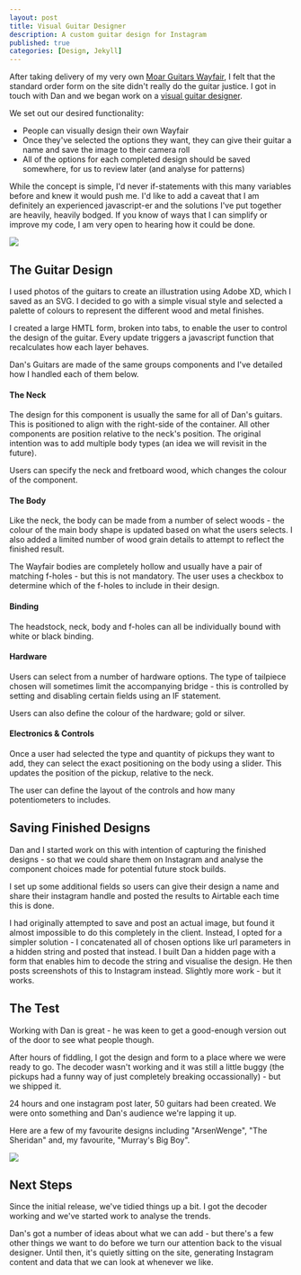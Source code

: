 ```yaml
---
layout: post
title: Visual Guitar Designer
description: A custom guitar design for Instagram
published: true
categories: [Design, Jekyll]
---
```


After taking delivery of my very own <a href="https://moarguitars.com/guitars/wayfair/">Moar Guitars Wayfair</a>, I felt that the standard order form on the site didn't really do the guitar justice. I got in touch with Dan and we began work on a <a href="https://moarguitars.com/design-wayfair/">visual guitar designer</a>.

We set out our desired functionality: 

* People can visually design their own Wayfair
* Once they've selected the options they want, they can give their guitar a name and save the image to their camera roll
* All of the options for each completed design should be saved somewhere, for us to review later (and analyse for patterns)

While the concept is simple, I'd never if-statements with this many variables before and knew it would push me. I'd like to add a caveat that I am definitely an experienced javascript-er and the solutions I've put together are heavily, heavily bodged. If you know of ways that I can simplify or improve my code, I am very open to hearing how it could be done. 

<image src="../assets/images/full-size-guitar.png"/>

## The Guitar Design
I used photos of the guitars to create an illustration using Adobe XD, which I saved as an SVG. I decided to go with a simple visual style and selected a palette of colours to represent the different wood and metal finishes. 

I created a large HMTL form, broken into tabs, to enable the user to control the design of the guitar. Every update triggers a javascript function that recalculates how each layer behaves. 

Dan's Guitars are made of the same groups components and I've detailed how I handled each of them below.

#### The Neck
The design for this component is usually the same for all of Dan's guitars. This is positioned to align with the right-side of the container. All other components are position relative to the neck's position. The original intention was to add multiple body types (an idea we will revisit in the future).

Users can specify the neck and fretboard wood, which changes the colour of the component. 

#### The Body
Like the neck, the body can be made from a number of select woods - the colour of the main body shape is updated based on what the users selects. I also added a limited number of wood grain details to attempt to reflect the finished result. 

The Wayfair bodies are completely hollow and usually have a pair of matching f-holes - but this is not mandatory. The user uses a checkbox to determine which of the f-holes to include in their design. 

#### Binding
The headstock, neck, body and f-holes can all be individually bound with white or black binding. 

#### Hardware 
Users can select from a number of hardware options. The type of tailpiece chosen will sometimes limit the accompanying bridge - this is controlled by setting and disabling certain fields using an IF statement. 

Users can also define the colour of the hardware; gold or silver. 

#### Electronics & Controls
Once a user had selected the type and quantity of pickups they want to add, they can select the exact positioning on the body using a slider. This updates the position of the pickup, relative to the neck. 

The user can define the layout of the controls and how many potentiometers to includes. 

## Saving Finished Designs
Dan and I started work on this with intention of capturing the finished designs - so that we could share them on Instagram and analyse the component choices made for potential future stock builds. 

I set up some additional fields so users can give their design a name and share their instagram handle and posted the results to Airtable each time this is done.

I had originally attempted to save and post an actual image, but found it almost impossible to do this completely in the client. Instead, I opted for a simpler solution - I concatenated all of chosen options like url parameters in a hidden string and posted that instead. I built Dan a hidden page with a form that enables him to decode the string and visualise the design. He then posts screenshots of this to Instagram instead. Slightly more work - but it works.  

## The Test
Working with Dan is great - he was keen to get a good-enough version out of the door to see what people though. 

After hours of fiddling, I got the design and form to a place where we were ready to go. The decoder wasn't working and it was still a little buggy (the pickups had a funny way of just completely breaking occassionally) - but we shipped it. 

24 hours and one instagram post later, 50 guitars had been created. We were onto something and Dan's audience we're lapping it up. 

Here are a few of my favourite designs including "ArsenWenge", "The Sheridan" and, my favourite, "Murray's Big Boy".

<image src="../assets/images/guitar-designs.png"/>

## Next Steps
Since the initial release, we've tidied things up a bit. I got the decoder working and we've started work to analyse the trends. 

Dan's got a number of ideas about what we can add - but there's a few other things we want to do before we turn our attention back to the visual designer. Until then, it's quietly sitting on the site, generating Instagram content and data that we can look at whenever we like. 
